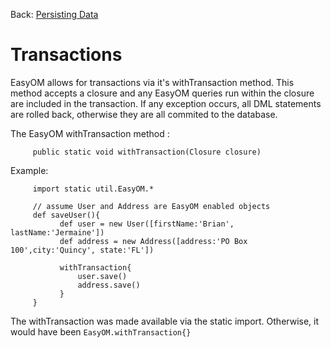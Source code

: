 Back: [Persisting Data](easyom_persist.md)

# Transactions #

EasyOM allows for transactions via it's withTransaction method.  This method accepts a closure and any EasyOM queries run within the closure are included in the transaction.  If any exception occurs, all DML statements are rolled back, otherwise they are all commited to the database.

The EasyOM withTransaction method :
```
     public static void withTransaction(Closure closure)
```

Example:
```
     import static util.EasyOM.*
     
     // assume User and Address are EasyOM enabled objects
     def saveUser(){
           def user = new User([firstName:'Brian', lastName:'Jermaine'])
           def address = new Address([address:'PO Box 100',city:'Quincy', state:'FL'])

           withTransaction{
               user.save()
               address.save() 
           }
     }

```

The withTransaction was made available via the static import.  Otherwise, it would have been `EasyOM.withTransaction{}`